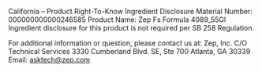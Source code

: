  
 
 
California – Product Right-To-Know Ingredient Disclosure 
Material Number: 000000000000246585 
Product Name: Zep Fs Formula 4089_55Gl 
Ingredient disclosure for this product is not required per SB 258 Regulation. 
 
For additional information or question, please contact us at: 
Zep, Inc. 
C/O Technical Services 
3330 Cumberland Blvd. SE, Ste 700 
Atlanta, GA 30339 
Email: asktech@zep.com 
 
 
 
 

